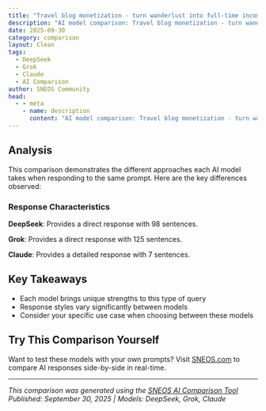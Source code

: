 ```yaml
---
title: "Travel blog monetization - turn wanderlust into full-time income"
description: "AI model comparison: Travel blog monetization - turn wanderlust into full-time income..."
date: 2025-09-30
category: comparison
layout: Clean
tags:
  - DeepSeek
  - Grok
  - Claude
  - AI Comparison
author: SNEOS Community
head:
  - - meta
    - name: description
      content: "AI model comparison: Travel blog monetization - turn wanderlust into full-time income..."
---
```


<ChatComparison
  title="Travel blog monetization - turn wanderlust into full-time income"
  prompt="Travel blog monetization - turn wanderlust into full-time income"
  :responses='{
    "DeepSeek": "Of course! Turning a travel blog from a passion project into a full-time income is a dream for many. It\u0027s absolutely achievable, but it\u0027s crucial to understand it\u0027s a marathon, not a sprint. It requires treating it like a business from day one.\n\nHere is a comprehensive guide to travel blog monetization, broken down into a strategic roadmap.\n\n### Phase 1: The Foundation (Months 0-6) - Build Before You Earn\n\nYou can\u0027t monetize an audience that doesn\u0027t exist. Your primary focus here is on creating a valuable asset.\n\n**1. Niche Down \u0026 Find Your Angle:**\n\u0022Travel\u0022 is too broad. To stand out, you need a specific angle.\n*   **By Destination:** Becoming the expert on \u0022Southeast Asia Backpacking\u0022 or \u0022Hidden Gems in Italy.\u0022\n*   **By Travel Style:** \u0022Luxury Family Travel,\u0022 \u0022Solo Female Digital Nomad,\u0022 \u0022Van Life Adventures.\u0022\n*   **By Interest:** \u0022Food and Wine Travel,\u0022 \u0022Adventure \u0026 Hiking,\u0022 \u0022Sustainable Eco-Tourism.\u0022\n\n**2. Build a Professional Website:**\n*   **Buy Your Domain:** YourName.com or YourBlogName.com. Keep it brandable and easy to remember.\n*   **Get Reliable Hosting:** Don\u0027t use free platforms (like Blogger). Invest in good hosting (e.g., SiteGround, WP Engine) for speed, security, and control.\n*   **Use WordPress.org:** The industry standard. It\u0027s flexible, powerful, and has thousands of plugins.\n\n**3. Master Content Creation (SEO is King):**\nThis is your most important long-term asset.\n*   **Solve Problems:** Don\u0027t just write diaries. Answer questions people are searching for. \u0022How to get from Bangkok to the Thai Islands,\u0022 \u00222-Week Japan Itinerary,\u0022 \u0022Packing List for Iceland in Winter.\u0022\n*   **Keyword Research:** Use free tools (Google Keyword Planner, AnswerThePublic) to find what people are searching for. Create content around those keywords.\n*   **Quality over Quantity:** A few epic, in-depth guides are better than dozens of short, shallow posts.\n*   **Stunning Visuals:** Invest in a good camera and learn basic photo editing. High-quality photos are non-negotiable for travel blogs.\n\n**4. Build an Email List from Day 1:**\nYour email list is your most valuable asset\u2014it\u0027s an audience you own and control, unlike social media followers.\n*   **Use a Provider:** ConvertKit, MailerLite, or Flodesk are great for bloggers.\n*   **Create a Lead Magnet:** A freebie that incentivizes sign-ups (e.g., a packing checklist, a budget travel spreadsheet, a mini-guide to your favorite city).\n*   **Engage Your List:** Send a weekly newsletter with your latest posts, personal stories, and exclusive tips.\n\n---\n\n### Phase 2: Early Monetization (Months 6-18) - The First Revenue Streams\n\nOnce you have consistent traffic (e.g., 10,000\u002B monthly pageviews) and a small, engaged audience, you can start testing the waters.\n\n**1. Display Advertising:**\nThe easiest to set up but lower-earning initially.\n*   **Google AdSense:** The entry-level option. Easy to get approved for but pays less.\n*   **MediaVine or AdThrive:** The gold standards for bloggers. You need significant traffic (MediaVine: 50k sessions; AdThrive: 100k pageviews) but they pay significantly more. This is a major income goal.\n\n**2. Affiliate Marketing:**\nRecommending products you genuinely use and love and earning a commission on sales.\n*   **Start With:** Travel gear (Amazon Associates), booking sites (Booking.com, Hostelworld), travel insurance (SafetyWing, World Nomads).\n*   **Best Practices:** Be authentic. Weave affiliate links naturally into your helpful content. Always disclose that you\u0027re using affiliate links.\n\n**3. Freelance Writing \u0026 Photography:**\nUse your blog as your portfolio.\n*   **Pitch to:** Other travel blogs, online magazines, and travel brands.\n*   **Sell Photos:** On stock sites like Shutterstock or directly to tourism boards.\n\n---\n\n### Phase 3: Scaling to Full-Time (18\u002B Months) - Diversify Your Income\n\nTo replace a full-time income, you need multiple, robust revenue streams.\n\n**1. Master Affiliate Marketing:**\nThis can become your highest earner.\n*   **High-Ticket Items:** Focus on flights, tour companies (G Adventures, Intrepid Travel), and credit cards (Chase Sapphire, AmEx Platinum). The commissions are much larger.\n*   **Create \u0022Best Of\u0022 Guides:** \u0022Best Travel Credit Cards of 2024,\u0022 \u0022The Ultimate Guide to Backpacking Gear.\u0022\n\n**2. Create \u0026 Sell Your Own Products:**\nThis is where the real profit lies\u2014you keep 100% of the revenue.\n*   **Digital Products:**\n    *   **Detailed Travel Guides:** In-depth PDF guides to a specific country or city.\n    *   **Itinerary Planners:** Pre-made, detailed itineraries people can purchase.\n    *   **Online Courses:** \u0022How to Start a Travel Blog,\u0022 \u0022Travel Photography for Beginners.\u0022\n*   **Physical Products:**\n    *   Merchandise (t-shirts, hats with your slogan).\n    *   Presets (Lightroom filters for your photo style).\n\n**3. Work with Brands (Sponsored Content \u0026 Press Trips):**\n*   **Sponsored Posts:** A brand pays you to write about them. Ensure it\u0027s a good fit for your audience.\n*   **Press/FAM Trips:** Tourism boards or hotels invite you on a free trip in exchange for coverage. This saves you thousands on travel costs.\n*   **How to Get Noticed:** Have a strong media kit, excellent stats, and a professional pitch. Brands look for engagement and a specific, targetable audience.\n\n**4. Offer Services:**\nLeverage your expertise.\n*   **Consulting:** Help others plan their trips.\n*   **Social Media Management:** For hotels or tour companies.\n*   **Travel Photography/Videography:** For brands or other businesses.\n\n### The Realistic Timeline \u0026 Mindset\n\n| Timeline | Focus | Realistic Income Expectation |\n| :--- | :--- | :--- |\n| **0-6 Months** | Building Foundation, Content, Audience | $0 - $50/month (from small affiliate links) |\n| **6-18 Months** | Growing Traffic, Early Monetization | $50 - $1,000/month (Ads, Affiliates, Freelance) |\n| **18-36 Months** | Scaling, Diversifying, Building Authority | $1,000 - $5,000\u002B/month (Full-time potential) |\n\n**Crucial Mindset Shifts:**\n\n*   **It\u0027s a Business, Not a Hobby:** You need to track expenses, pay taxes, and have a business plan.\n*   **Consistency is Everything:** A consistent publishing and promotion schedule is key.\n*   **Patience is a Virtue:** Overnight success is a myth. It takes 2-3 years of hard work for most to go full-time.\n*   **Adaptability:** The digital landscape changes. Be ready to pivot and learn new skills (like SEO and video).\n\n### Final Word\n\nTurning wanderlust into a full-time income is one of the most rewarding journeys you can take. It combines passion with profession. Start with a solid foundation, focus on serving your audience, and then strategically layer on your monetization methods. The freedom is out there, but it\u0027s earned with pixels, words, and a whole lot of perseverance.",
    "Grok": "Turning your travel blog into a full-time income stream is an exciting but challenging endeavor. With wanderlust at the core of your content, you can build a sustainable business by combining creativity, strategy, and persistence. Below, I\u2019ll break down actionable steps and monetization methods to help you transform your travel blog into a thriving source of income.\n\n---\n\n### 1. Build a Strong Foundation for Your Travel Blog\nBefore monetizing, ensure your blog is set up for success. A professional, niche-focused blog attracts an engaged audience and potential partners.\n\n- **Choose a Specific Niche**: Instead of covering generic travel topics, focus on a unique angle. Examples include budget backpacking in Southeast Asia, luxury travel for couples, solo female travel safety, or off-the-beaten-path destinations. Niching down helps you stand out and build a loyal audience.\n- **Create High-Quality Content**: Write detailed, authentic, and visually appealing posts. Share personal stories, actionable tips (e.g., itineraries, packing lists), and stunning photography. Use tools like Canva for graphics or invest in a good camera for professional images.\n- **Optimize for SEO**: Research keywords using tools like Google Keyword Planner, Ahrefs, or Ubersuggest to rank higher on search engines. Focus on long-tail keywords like \u201Cbest budget hostels in Bali 2024\u201D to attract targeted traffic.\n- **Professional Website Design**: Use platforms like WordPress with a clean, mobile-friendly theme (e.g., Astra or GeneratePress). Ensure fast loading times with plugins like WP Rocket and reliable hosting (e.g., SiteGround or Bluehost).\n- **Build a Brand**: Develop a consistent voice, logo, and social media presence. Engage on platforms like Instagram, Pinterest, and YouTube, where visual travel content thrives.\n\n---\n\n### 2. Grow Your Audience\nMonetization depends on traffic and engagement. Focus on audience growth before diving into income streams.\n\n- **Leverage Social Media**: Share bite-sized travel tips, reels, and stories on Instagram and TikTok. Use hashtags like #TravelTips or #Wanderlust to reach a wider audience. Pinterest is also powerful for driving blog traffic\u2014create pins linking to your posts.\n- **Start an Email List**: Use platforms like Mailchimp or ConvertKit to build a mailing list from day one. Offer a freebie (e.g., a travel checklist PDF) to entice sign-ups. Email marketing is a direct way to promote products or affiliate links later.\n- **Engage Your Community**: Respond to comments, join travel forums, and collaborate with other bloggers. Building relationships fosters loyalty and word-of-mouth growth.\n- **Consistency is Key**: Post regularly (e.g., 2-3 times per week) and stick to a content calendar to keep readers coming back.\n\n---\n\n### 3. Monetization Strategies for Your Travel Blog\nOnce you have an audience (even a small, engaged one), start exploring revenue streams. Diversify your income to create stability.\n\n#### a) Affiliate Marketing\nPromote products or services and earn a commission for each sale or referral through your unique link.\n- **Popular Programs**: Join Amazon Associates (for travel gear like backpacks or cameras), Booking.com Affiliate Partner Program (for hotel bookings), or Skyscanner (for flights).\n- **Specialized Travel Affiliates**: Look into programs like World Nomads (travel insurance), GetYourGuide (tours and activities), or REI (outdoor gear).\n- **How to Implement**: Write in-depth reviews or guides (e.g., \u201CTop 10 Travel Gadgets for 2024\u201D) and naturally embed affiliate links. Always disclose affiliations to build trust.\n- **Earnings Potential**: Commissions range from 3-15% per sale. With consistent traffic, this can scale to hundreds or thousands monthly.\n\n#### b) Sponsored Content and Partnerships\nWork with brands to create content in exchange for payment or free products/services.\n- **Who to Target**: Reach out to tourism boards, hotels, travel agencies, or gear companies. Start with smaller brands if you\u2019re new\u2014they\u2019re more approachable.\n- **Pitch Professionally**: Create a media kit showcasing your traffic stats, audience demographics, and past work. Highlight how you can provide value (e.g., blog posts, Instagram campaigns).\n- **Earnings Potential**: Rates vary widely\u2014$100 for a small post to $5,000\u002B for a full campaign as your influence grows.\n\n#### c) Sell Digital Products\nCreate and sell products tailored to your audience\u2019s needs.\n- **Ideas**: E-books (e.g., \u201CUltimate Guide to Backpacking Europe on $50/Day\u201D), printable travel planners, itineraries, or photography presets.\n- **Platforms**: Use Gumroad, Etsy, or Teachable to host and sell your products.\n- **Earnings Potential**: Digital products have high margins since they require no physical inventory. A $10 e-book sold to 100 readers monthly nets $1,000.\n\n#### d) Display Advertising\nEarn money by displaying ads on your blog.\n- **Ad Networks**: Start with Google AdSense for ease, then move to premium networks like Mediavine or AdThrive once you hit 50,000 monthly sessions.\n- **Placement Tips**: Place ads strategically (e.g., sidebar, in-content) without disrupting user experience.\n- **Earnings Potential**: AdSense pays $0.20-$3 per 1,000 impressions (RPM), while Mediavine can pay $10-$30 RPM with higher traffic.\n\n#### e) Freelance Services\nLeverage your blogging skills to offer services.\n- **Options**: Travel writing for other blogs or magazines, social media management for tourism brands, or travel photography.\n- **Where to Find Clients**: Use platforms like Upwork, Fiverr, or network through travel blogging communities.\n- **Earnings Potential**: Rates start at $50-$100 per article or project and can scale with experience.\n\n#### f) Create a YouTube Channel or Podcast\nExpand your content to other formats for additional income.\n- **YouTube**: Monetize through ads, sponsorships, or affiliate links in video descriptions. Share travel vlogs or destination guides.\n- **Podcast**: Host a travel podcast and earn via sponsorships or listener support (e.g., Patreon).\n- **Earnings Potential**: YouTube ad revenue averages $0.25-$4 per 1,000 views, while podcast sponsorships can pay $18-$50 per 1,000 downloads.\n\n#### g) Offer Guided Tours or Retreats\nIf you\u2019re an expert in a destination or travel style, consider hosting paid experiences.\n- **How to Start**: Organize small group tours, workshops, or retreats (e.g., yoga retreats in Bali, photography tours in Iceland).\n- **Earnings Potential**: High\u2014charging $1,000\u002B per person for a bespoke experience can yield significant profits after expenses.\n\n---\n\n### 4. Scale to Full-Time Income\nTurning your blog into a full-time gig requires strategic growth and financial planning.\n- **Track Metrics**: Use Google Analytics and social media insights to understand what content or channels drive the most traffic and revenue. Double down on what works.\n- **Diversify Income**: Relying on one stream (like ads) is risky. Combine affiliate marketing, digital products, and sponsorships for stability.\n- **Outsource**: As income grows, hire freelancers for tasks like editing or graphic design to free up time for content creation.\n- **Set Realistic Goals**: Full-time income varies by lifestyle and location. If you need $3,000/month to live comfortably, calculate how much traffic or sales you need across your revenue streams to hit that target.\n- **Reinvest**: Use early profits to improve your blog (better hosting, courses to learn SEO, or upgraded camera gear).\n\n**Example Breakdown for $3,000/Month Income**:\n- Affiliate Marketing: $1,000 (flights, gear, hotels)\n- Sponsored Posts: $1,000 (2 posts at $500 each)\n- Digital Product Sales: $1,000 (100 e-book sales at $10 each)\n\n---\n\n### 5. Avoid Common Pitfalls\n- **Don\u2019t Rush Monetization**: Focus on building trust and traffic first. Monetizing too early with a small audience can alienate readers.\n- **Stay Authentic**: Only promote products or brands you believe in. Readers value honesty over forced sales pitches.\n- **Compliance**: Follow FTC guidelines for affiliate disclosures and GDPR for data privacy (if targeting EU readers).\n- **Burnout**: Travel blogging is demanding. Set boundaries and create content in batches to maintain balance.\n\n---\n\n### 6. Success Stories and Inspiration\n- **Nomadic Matt**: Started as a budget travel blog, now earns through affiliate links, e-books, and courses. Matt Kepnes scaled by focusing on SEO and actionable advice.\n- **The Blonde Abroad**: Kiersten Rich built a brand around solo female travel, monetizing via sponsorships, affiliate partnerships, and group tours.\n- **Expert Vagabond**: Matthew Karsten combines stunning photography with storytelling, earning through ads, affiliates, and freelance work.\n\n---\n\n### Final Thoughts\nTurning wanderlust into a full-time income through a travel blog is achievable with dedication and strategy. Start by building a niche-focused, high-quality blog, grow your audience through SEO and social media, and diversify monetization with affiliates, products, and partnerships. It won\u2019t happen overnight\u2014most bloggers take 1-3 years to go full-time\u2014but consistency and adaptability will get you there.\n\n**Action Step**: Pick one monetization method (e.g., affiliate marketing) and implement it this week. Join relevant programs, create a targeted post, and track the results. Adjust and expand from there.\n\nHow much time are you willing to commit, and what\u2019s your niche or starting point? I\u2019d love to tailor more specific advice!",
    "Claude": "# Travel Blog Monetization: Turn Wanderlust into Full-Time Income\n\n## Getting Started Right\n\n### Choose Your Niche\n- **Adventure travel** (hiking, extreme sports)\n- **Budget backpacking** (hostels, cheap eats)\n- **Luxury travel** (resorts, fine dining)\n- **Family travel** (kid-friendly destinations)\n- **Solo female travel** (safety, empowerment)\n- **Digital nomad lifestyle** (remote work spots)\n\n### Build a Professional Foundation\n- Invest in quality web hosting and design\n- Create compelling \u0022About\u0022 and \u0022Start Here\u0022 pages\n- Develop a consistent posting schedule\n- Focus on high-quality photos and storytelling\n- Optimize for mobile (most travel content is consumed on phones)\n\n## Primary Revenue Streams\n\n### 1. Affiliate Marketing (25-40% of income)\n**Travel-specific affiliates:**\n- Booking.com, Expedia, Hotels.com\n- Airbnb (host referrals)\n- Travel insurance (World Nomads, SafetyWing)\n- Gear companies (REI, Patagonia, Away luggage)\n- Tours and experiences (GetYourGuide, Viator)\n\n**Pro tips:**\n- Only recommend products/services you\u0027ve actually used\n- Create detailed gear guides and \u0022best of\u0022 lists\n- Use compelling CTAs like \u0022Book now to secure this rate\u0022\n\n### 2. Sponsored Content (20-35% of income)\n**Types of partnerships:**\n- Tourism boards (destination promotion)\n- Hotels and resorts (stay reviews)\n- Airlines (flight reviews)\n- Gear brands (product features)\n- Travel apps and services\n\n**Pricing guide:**\n- $100-500 per 10k monthly pageviews for sponsored posts\n- Instagram: $100 per 10k followers for posts\n- Negotiate package deals across multiple platforms\n\n### 3. Display Advertising (10-25% of income)\n**Networks to consider:**\n- Google AdSense (easiest to start)\n- Mediavine (requires 50k monthly sessions)\n- AdThrive (requires 100k monthly pageviews)\n\n**Expected earnings:**\n- $2-8 per 1,000 pageviews (varies by traffic quality and niche)\n\n### 4. Digital Products (15-30% of income)\n**Product ideas:**\n- Travel guides and itineraries ($15-50 each)\n- Photography presets ($20-100)\n- Planning templates and checklists ($10-30)\n- Online courses (\u0022How to Travel Solo,\u0022 \u0022Travel Photography\u0022)\n- Ebooks on specific destinations\n\n### 5. Services \u0026 Consulting (10-25% of income)\n- Custom trip planning ($200-2,000\u002B per trip)\n- Travel coaching calls ($100-300/hour)\n- Photography services for tourism boards\n- Content creation for travel brands\n- Speaking engagements at travel events\n\n## Advanced Monetization Strategies\n\n### Build an Email List\n- Offer a free travel planning guide as a lead magnet\n- Send weekly destination spotlights and travel tips\n- Promote your highest-converting affiliate products\n- Launch exclusive travel deals and products\n\n### Create Multiple Traffic Sources\n- **SEO:** Target long-tail keywords like \u00223-day Rome itinerary\u0022\n- **Pinterest:** Create visually appealing travel pins\n- **Instagram:** Share daily travel moments and stories\n- **YouTube:** Destination guides and travel vlogs\n- **TikTok:** Quick travel tips and destination highlights\n\n### Develop Recurring Revenue\n- Membership site with exclusive content ($10-50/month)\n- Travel planning subscription service\n- Patreon for behind-the-scenes content\n- Affiliate partnerships with subscription services\n\n## Income Milestones \u0026 Timeline\n\n### Months 1-6: Foundation Building\n- **Goal:** 10,000 monthly pageviews\n- **Income:** $0-500/month\n- **Focus:** Content creation, SEO, social media growth\n\n### Months 6-18: Growth Phase\n- **Goal:** 50,000\u002B monthly pageviews\n- **Income:** $1,000-3,000/month\n- **Focus:** Partnerships, affiliate optimization, email list building\n\n### Months 18-36: Scaling Up\n- **Goal:** 100,000\u002B monthly pageviews\n- **Income:** $3,000-8,000/month\n- **Focus:** Digital products, premium sponsorships, diversification\n\n###"
  }'
  published-date="16:23"
/>

## Analysis

This comparison demonstrates the different approaches each AI model takes when responding to the same prompt. Here are the key differences observed:

### Response Characteristics

**DeepSeek**: Provides a direct response with 98 sentences. 

**Grok**: Provides a direct response with 125 sentences. 

**Claude**: Provides a detailed response with 7 sentences. 

## Key Takeaways

- Each model brings unique strengths to this type of query
- Response styles vary significantly between models
- Consider your specific use case when choosing between these models

## Try This Comparison Yourself

Want to test these models with your own prompts? Visit [SNEOS.com](https://sneos.com) to compare AI responses side-by-side in real-time.

---

*This comparison was generated using the [SNEOS AI Comparison Tool](https://sneos.com)*
*Published: September 30, 2025 | Models: DeepSeek, Grok, Claude*
